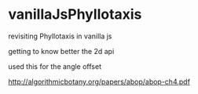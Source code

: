 # vanillaJsPhyllotaxis

revisiting Phyllotaxis in vanilla js

getting to know better the 2d api

used this for the angle offset

http://algorithmicbotany.org/papers/abop/abop-ch4.pdf
